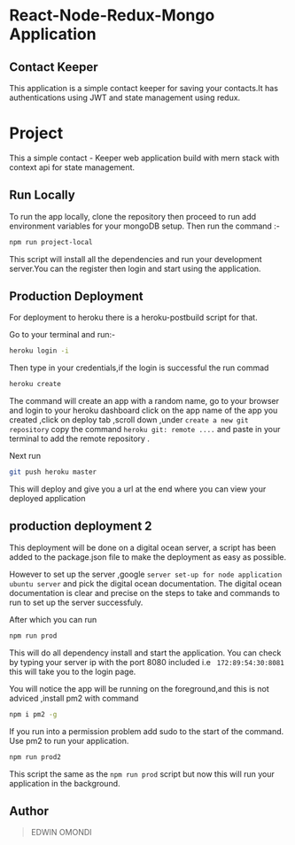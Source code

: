 # React-Node-Redux-Mongo Application

## Contact Keeper 
This application is a simple contact keeper for saving your contacts.It has authentications using JWT and state management using redux.

# Project
This a simple contact - Keeper web application build with mern stack with context api for state management.


## Run Locally

To run the app locally, clone the repository then proceed to run add environment variables for your mongoDB setup. Then run the command :-

```bash
npm run project-local

```

This script will install all the dependencies and run your development server.You can the register then login  and start using the application.


## Production Deployment

For deployment to heroku there is a heroku-postbuild script for that.

Go to your terminal and run:-

```bash
heroku login -i

```
Then type in your credentials,if the login is successful the run commad 

```bash
heroku create

```
The command will create an app with a random name, go to your browser and login to your heroku dashboard click on the app name of the app you created ,click on deploy tab ,scroll down ,under ``create a new git repository`` copy the command `heroku git: remote ....` and paste in your terminal to add the remote repository .

Next run 

```bash
git push heroku master

```

This will deploy and give you a url at the end where you can view your deployed application


## production deployment 2

This deployment will be done on a digital ocean server, a script has been added to the package.json file to make the deployment
as easy as possible.

However to set up the server ,google ``server set-up for node application ubuntu server`` and pick the digital ocean documentation.
The digital ocean documentation is clear and precise on the steps to take and commands to run to set up the server successfuly. 

After which you can run 

```bash
npm run prod 

```

This will do all dependency install and start the application. You can check by typing your server ip with the port 8080 included  i.e ` 172:89:54:30:8081` this will take you to the login page. 


You will notice the app will be running on the foreground,and this is not adviced ,install pm2 with command 

```bash
npm i pm2 -g

```

If you run into a permission problem add sudo to the start of the command. Use pm2 to run your application.

```bash
npm run prod2

```

This script the same as the `npm run prod` script but now this will run your application in the background.


## Author

>EDWIN OMONDI



